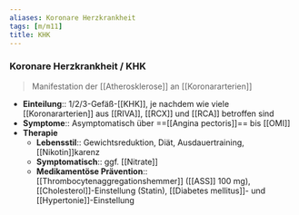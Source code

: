 ```yaml
---
aliases: Koronare Herzkrankheit
tags: [m/m11]
title: KHK
---
```

### Koronare Herzkrankheit / KHK
> Manifestation der [[Atherosklerose]] an [[Koronararterien]]
- **Einteilung**:: 1/2/3-Gefäß-[[KHK]], je nachdem wie viele [[Koronararterien]] aus [[RIVA]], [[RCX]] und [[RCA]] betroffen sind
- **Symptome**:: Asymptomatisch über ==[[Angina pectoris]]== bis [[OMI]]
- **Therapie**
	- **Lebensstil**:: Gewichtsreduktion, Diät, Ausdauertraining, [[Nikotin]]karenz
	- **Symptomatisch**:: ggf. [[Nitrate]]
	- **Medikamentöse Prävention**:: [[Thrombocytenaggregationshemmer]] ([[ASS]] 100 mg), [[Cholesterol]]-Einstellung (Statin), [[Diabetes mellitus]]- und [[Hypertonie]]-Einstellung